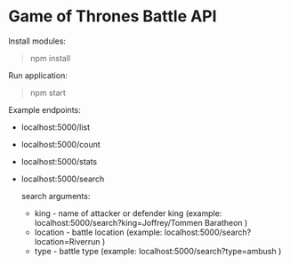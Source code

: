 # Game of Thrones Battle API

Install modules:
> npm install 

Run application:
> npm start 


Example endpoints:
- localhost:5000/list
- localhost:5000/count
- localhost:5000/stats
- localhost:5000/search

     search arguments:
     * king - name of attacker or defender king (example: localhost:5000/search?king=Joffrey/Tommen Baratheon )
     * location - battle location (example: localhost:5000/search?location=Riverrun )
     * type - battle type  (example: localhost:5000/search?type=ambush )
